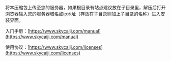﻿将本压缩包上传至您的服务器，如果根目录有站点建议放在子目录里，解压后打开浏览器输入您的服务器域名或ip地址（存放在子目录则加上子目录的名称）进入安装界面。


入门手册：[https://www.skycaiji.com/manual](https://www.skycaiji.com/manual)

使用协议：[https://www.skycaiji.com/licenses](https://www.skycaiji.com/licenses)